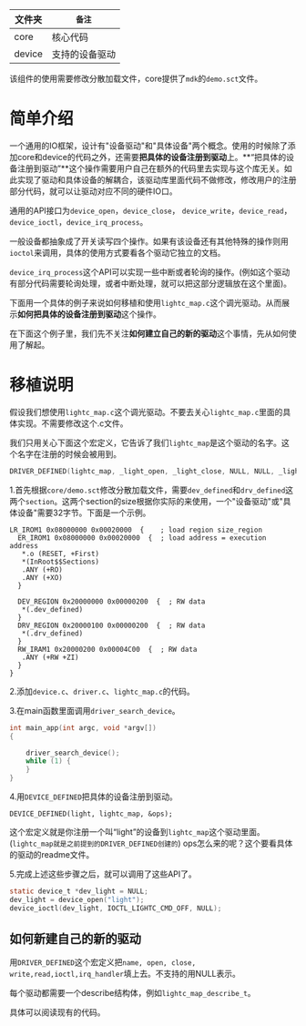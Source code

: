 | 文件夹 | `备注`         |
| ------ | -------------- |
| core   | 核心代码       |
| device | 支持的设备驱动 |

该组件的使用需要修改分散加载文件，core提供了`mdk`的`demo.sct`文件。

# 简单介绍

一个通用的IO框架，设计有"设备驱动"和"具体设备"两个概念。使用的时候除了添加core和device的代码之外，还需要**把具体的设备注册到驱动**上。**“把具体的设备注册到驱动”**这个操作需要用户自己在额外的代码里去实现与这个库无关。如此实现了驱动和具体设备的解耦合，该驱动库里面代码不做修改，修改用户的注册部分代码，就可以让驱动对应不同的硬件IO口。



通用的API接口为`device_open`，`device_close`， `device_write`，`device_read`，`device_ioctl`，`device_irq_process`。

一般设备都抽象成了开关读写四个操作。如果有该设备还有其他特殊的操作则用`ioctol`来调用，具体的使用方式要看各个驱动它独立的文档。

`device_irq_process`这个API可以实现一些中断或者轮询的操作。(例如这个驱动有部分代码需要轮询处理，或者中断处理，就可以把这部分逻辑放在这个里面)。



下面用一个具体的例子来说如何移植和使用`lightc_map.c`这个调光驱动。从而展示**如何把具体的设备注册到驱动**这个操作。

在下面这个例子里，我们先不关注**如何建立自己的新的驱动**这个事情，先从如何使用了解起。

# 移植说明

假设我们想使用`lightc_map.c`这个调光驱动。不要去关心`lightc_map.c`里面的具体实现。不需要修改这个.c文件。

我们只用关心下面这个宏定义，它告诉了我们`lightc_map`是这个驱动的名字。这个名字在注册的时候会被用到。

```c
DRIVER_DEFINED(lightc_map, _light_open, _light_close, NULL, NULL, _light_ioctl, _light_irq_handler);
```



1.首先根据`core/demo.sct`修改分散加载文件，需要`dev_defined`和`drv_defined`这两个`section`。这两个section的size根据你实际的来使用，一个"设备驱动"或"具体设备"需要32字节。下面是一个示例。

```sct
LR_IROM1 0x08000000 0x00020000  {    ; load region size_region
  ER_IROM1 0x08000000 0x00020000  {  ; load address = execution address
   *.o (RESET, +First)
   *(InRoot$$Sections)
   .ANY (+RO)
   .ANY (+XO)
  }

  DEV_REGION 0x20000000 0x00000200  {  ; RW data
   *(.dev_defined)
  }
  DRV_REGION 0x20000100 0x00000200  {  ; RW data
   *(.drv_defined)
  }
  RW_IRAM1 0x20000200 0x00004C00  {  ; RW data
   .ANY (+RW +ZI)
  }
}
```

2.添加`device.c`、`driver.c`、`lightc_map.c`的代码。

3.在main函数里面调用`driver_search_device`。

```c
int main_app(int argc, void *argv[])
{

    driver_search_device();
    while (1) {
    }
}
```

4.用`DEVICE_DEFINED`把具体的设备注册到驱动。

```
DEVICE_DEFINED(light, lightc_map, &ops);
```

这个宏定义就是你注册一个叫“light”的设备到`lightc_map`这个驱动里面。(`lightc_map就是之前提到的DRIVER_DEFINED创建的`) ops怎么来的呢？这个要看具体的驱动的readme文件。

5.完成上述这些步骤之后，就可以调用了这些API了。

```c
static device_t *dev_light = NULL;
dev_light = device_open("light");
device_ioctl(dev_light, IOCTL_LIGHTC_CMD_OFF, NULL);
```

## 如何新建自己的新的驱动

用`DRIVER_DEFINED`这个宏定义把`name, open, close, write,read,ioctl,irq_handler`填上去。不支持的用NULL表示。

每个驱动都需要一个describe结构体，例如`lightc_map_describe_t`。

具体可以阅读现有的代码。
